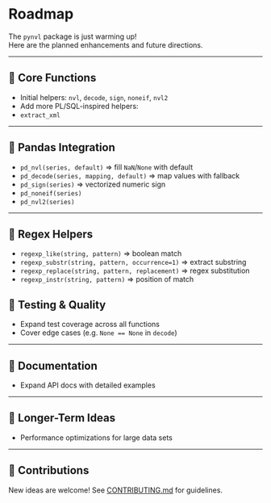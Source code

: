 # Roadmap

The `pynvl` package is just warming up!  
Here are the planned enhancements and future directions.

---

## 🔹 Core Functions
- Initial helpers: `nvl`, `decode`, `sign`, `noneif`, `nvl2`
-  Add more PL/SQL-inspired helpers:
- `extract_xml`

---

## 🔹 Pandas Integration
- `pd_nvl(series, default)` => fill `NaN`/`None` with default  
- `pd_decode(series, mapping, default)` => map values with fallback  
- `pd_sign(series)` => vectorized numeric sign
- `pd_noneif(series)`
- `pd_nvl2(series)`

---

## 🔹 Regex Helpers
- `regexp_like(string, pattern)` => boolean match  
- `regexp_substr(string, pattern, occurrence=1)` => extract substring  
- `regexp_replace(string, pattern, replacement)` => regex substitution  
- `regexp_instr(string, pattern)` => position of match

## 🔹 Testing & Quality
- Expand test coverage across all functions  
- Cover edge cases (e.g. `None == None` in `decode`)  

---

## 🔹 Documentation
- Expand API docs with detailed examples  

---

## 🔹 Longer-Term Ideas
- Performance optimizations for large data sets  


---

## 🔹 Contributions
New ideas are welcome! See [CONTRIBUTING.md](contributing.md) for guidelines.
